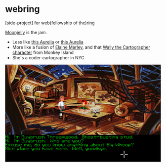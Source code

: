 webring
=======

[side-project] for web(fellowship of the)ring

[Moonjelly](http://en.wikipedia.org/wiki/Aurelia_aurita) is the jam. 

* Less like [this Aurelia](http://www.aureliavial.com/) or [this Aurelia](http://gatherer.wizards.com/Pages/Card/Details.aspx?multiverseid=366448)
* More like a fusion of [Elaine Marley](http://monkeyisland.wikia.com/wiki/Elaine_Marley), and that [Wally the Cartographer character](https://raw.githubusercontent.com/auremoser/images/master/wally.png) from Monkey Island
* She's a coder-cartographer in NYC

![wally](https://raw.githubusercontent.com/auremoser/images/master/wally.png)